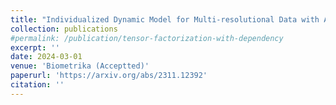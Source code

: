 ```yaml
---
title: "Individualized Dynamic Model for Multi-resolutional Data with Application to Mobile Health"
collection: publications
#permalink: /publication/tensor-factorization-with-dependency
excerpt: ''
date: 2024-03-01
venue: 'Biometrika (Acceptted)'
paperurl: 'https://arxiv.org/abs/2311.12392'
citation: ''
---
```

